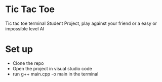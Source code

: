 # Tic Tac Toe 
 Tic tac toe terminal Student Project,  play against your friend or a easy or impossible level AI


# Set up 
- Clone the repo
- Open the project in visual studio code
- run g++ main.cpp -o main in the terminal 
